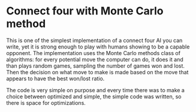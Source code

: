 Connect four with Monte Carlo method
===

This is one of the simplest implementation of a connect four AI you can write,
yet it is strong enough to play with humans showing to be a capable opponent.
The implementation uses the Monte Carlo methods class of algorithms: for every
potential move the computer can do, it does it and than plays random games,
sampling the number of games won and lost. Then the decision on what move to make
is made based on the move that appears to have the best won/lost ratio.

The code is very simple on purpose and every time there was to make a choice
between optimized and simple, the simple code was written, so there is space for
optimizations.
